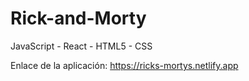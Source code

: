 # Rick-and-Morty
JavaScript - React - HTML5 - CSS

Enlace de la aplicación: https://ricks-mortys.netlify.app

